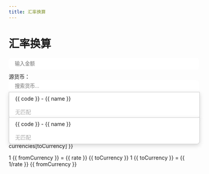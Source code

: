```yaml
---
title: 汇率换算
---
```

<script setup>
import { ref, onMounted, computed, nextTick } from 'vue'

const currencies = ref({})
const fromCurrency = ref('USD')
const toCurrency = ref('CNY')
const amount = ref(1)
const convertedAmount = ref(0)
const rate = ref(0)

// 输入框内容
const fromSearch = ref('')
const toSearch = ref('')

// 下拉控制
const fromDropdownOpen = ref(false)
const toDropdownOpen = ref(false)
const fromActiveIndex = ref(-1)
const toActiveIndex = ref(-1)

// 保存原选中值
const preFromValue = ref(fromCurrency.value)
const preToValue = ref(toCurrency.value)

// 获取货币数据
async function loadCurrencies() {
  try {
    const res = await fetch('/currencies.json')
    if (!res.ok) throw new Error('无法加载 currencies.json 文件')
    const data = await res.json()
    currencies.value = data && typeof data === 'object' ? data : {}
    // 初始化输入框显示
    fromSearch.value = `${fromCurrency.value} - ${currencies.value[fromCurrency.value]}`
    toSearch.value = `${toCurrency.value} - ${currencies.value[toCurrency.value]}`
  } catch (e) {
    currencies.value = {}
    console.error(e)
  }
}

// 筛选选项
const filteredFromCurrencies = computed(() =>
  Object.entries(currencies.value)
    .filter(([code, name]) =>
      code.toLowerCase().includes(fromSearch.value.toLowerCase()) ||
      name.toLowerCase().includes(fromSearch.value.toLowerCase())
    )
)

const filteredToCurrencies = computed(() =>
  Object.entries(currencies.value)
    .filter(([code, name]) =>
      code.toLowerCase().includes(toSearch.value.toLowerCase()) ||
      name.toLowerCase().includes(toSearch.value.toLowerCase())
    )
)
const fromHandleFocus = () => {
  preFromValue.value = fromCurrency.value
  fromSearch.value = ''
  fromDropdownOpen.value = true
}

const fromHandleBlur = () => {
  window.setTimeout(() => {
      if (fromActiveIndex.value < 0) {
        fromCurrency.value = preFromValue.value
        fromSearch.value = `${preFromValue.value} - ${currencies.value[preFromValue.value]}`
      }
      fromDropdownOpen.value = false
    },100)
}
const toHandleFocus = () => {
  preToValue.value = toCurrency.value
  toSearch.value = ''
  toDropdownOpen.value = true
}

const toHandleBlur = () => {
  window.setTimeout(() => {
      if (toActiveIndex.value < 0) {
        toCurrency.value = preToValue.value
        toSearch.value = `${preToValue.value} - ${currencies.value[preToValue.value]}`
      }
      toDropdownOpen.value = false
  }, 100)
}

// 选中函数
function selectFrom(code) {
  fromCurrency.value = code
  fromSearch.value = `${code} - ${currencies.value[code]}`
  preFromValue.value = code
  fromDropdownOpen.value = false
  fromActiveIndex.value = -1
}

function selectTo(code) {
  toCurrency.value = code
  toSearch.value = `${code} - ${currencies.value[code]}`
  preToValue.value = code
  toDropdownOpen.value = false
  toActiveIndex.value = -1
}


// 键盘操作 + 滚动高亮
function onFromKeydown(e) {
  if (!fromDropdownOpen.value) return
  const len = filteredFromCurrencies.value.length
  if (e.key === 'ArrowDown') { fromActiveIndex.value = (fromActiveIndex.value + 1) % len; scrollToActive('from'); e.preventDefault() }
  else if (e.key === 'ArrowUp') { fromActiveIndex.value = (fromActiveIndex.value - 1 + len) % len; scrollToActive('from'); e.preventDefault() }
  else if (e.key === 'Enter') { const [code] = filteredFromCurrencies.value[fromActiveIndex.value]||[]; if(code) selectFrom(code); e.preventDefault() }
}

function onToKeydown(e) {
  if (!toDropdownOpen.value) return
  const len = filteredToCurrencies.value.length
  if (e.key === 'ArrowDown') { toActiveIndex.value = (toActiveIndex.value + 1) % len; scrollToActive('to'); e.preventDefault() }
  else if (e.key === 'ArrowUp') { toActiveIndex.value = (toActiveIndex.value - 1 + len) % len; scrollToActive('to'); e.preventDefault() }
  else if (e.key === 'Enter') { const [code] = filteredToCurrencies.value[toActiveIndex.value]||[]; if(code) selectTo(code); e.preventDefault() }
}

// 滚动到高亮项
function scrollToActive(type) {
  nextTick(() => {
    const container = document.querySelector(`.${type}-dropdown-menu`)
    const activeItem = container?.querySelector('.active')
    if (activeItem) {
      const top = container.scrollTop
      const bottom = top + container.clientHeight
      const itemTop = activeItem.offsetTop
      const itemBottom = itemTop + activeItem.offsetHeight
      if (itemBottom > bottom) container.scrollTop += itemBottom - bottom
      else if (itemTop < top) container.scrollTop -= top - itemTop
    }
  })
}

// 获取汇率
async function loadExchangeRates() {
  if (!fromCurrency.value || !toCurrency.value) return
  const API_URL = `/api/exchange/?fromCurrency=${fromCurrency.value}&toCurrency=${toCurrency.value}&amount=${amount.value}`
  const res = await fetch(API_URL)
  const data = await res.json()
  if (data) {
    convertedAmount.value = data.convertedAmount
    rate.value = data.rate
  }
}

function calculateConversion() { loadExchangeRates() }

onMounted(() => loadCurrencies())
</script>

# 汇率换算
<ArticleMetadata />

<div>
  <input v-model="amount" type="number" placeholder="输入金额" />

  <!-- 源货币 -->
  <div class="dropdown">
    <label>源货币：</label>
    <input 
      type="text" 
      v-model="fromSearch"
      @focus="fromHandleFocus"
      @keydown="onFromKeydown"
      @blur="fromHandleBlur"
      placeholder="搜索货币..."
    />
    <div v-if="fromDropdownOpen" class="dropdown-menu from-dropdown-menu">
      <div 
        v-for="([code,name], index) in filteredFromCurrencies" 
        :key="code" 
        class="dropdown-item" 
        :class="{ active: index===fromActiveIndex }"
        @mousedown.prevent="selectFrom(code)"
      >
        {{ code }} - {{ name }}
      </div>
      <div v-if="filteredFromCurrencies.length===0" class="dropdown-item disabled">无匹配</div>
    </div>
  </div>

  <!-- 目标货币 -->
  <div class="dropdown">
    <label>目标货币：</label>
    <input 
      type="text" 
      v-model="toSearch"
      @focus="toHandleFocus"
      @keydown="onToKeydown"
      @blur="toHandleBlur"
      placeholder="搜索货币..."
    />
    <div v-if="toDropdownOpen" class="dropdown-menu to-dropdown-menu">
      <div 
        v-for="([code,name], index) in filteredToCurrencies" 
        :key="code" 
        class="dropdown-item" 
        :class="{ active: index===toActiveIndex }"
        @mousedown.prevent="selectTo(code)"
      >
        {{ code }} - {{ name }}
      </div>
      <div v-if="filteredToCurrencies.length===0" class="dropdown-item disabled">无匹配</div>
    </div>
  </div>

  <button type="button" @click="calculateConversion">转换</button>

  <span v-if="convertedAmount !== 0">
  <p>
{{ amount }} {{ currencies[fromCurrency] }} = {{ convertedAmount }} {{ currencies[toCurrency] }}
  </p>
    <span>1 {{ fromCurrency }} = {{ rate }} {{ toCurrency }}</span>
    <span>1 {{ toCurrency }} = {{ 1/rate }} {{ fromCurrency }}</span>
  </span>
</div>

<style scoped>
.converter-row {
  display: flex;
  gap: 0.5rem;
  align-items: flex-start;
}
input[type="number"], input, button {
  padding: 0.5rem 1rem;
  margin-bottom: 0.5rem;
  border: 0.5px solid var(--vp-c-brand-3);
  border-radius: 0.5rem;
  display: block;
  width: 100%;
  box-sizing: border-box;
  transition: border-color 0.2s ease, box-shadow 0.2s ease;
}
input:hover{
  border: 1.5px solid var(--vp-c-brand-2);
}
input:focus {
  border: 2px solid var(--vp-c-brand-1);
  outline: none;
}

button {
  background-color: var(--vp-c-brand-1);
  color: var(--vp-button-brand-text);
  cursor: pointer;
  margin-top: 1rem;
  transition: background-color 0.2s ease;
}

button:hover {
  background-color: var(--vp-c-brand-2);
  box-shadow:0 3px 6px 0 rgba(0,0,0,0.8);
}

button:active{
  background-color: var(--vp-c-brand-2);
  box-shadow:0 3px 6px 0 rgba(0,0,0,0.8);
  transform: translateY(1px);
}

.dropdown {
  position: relative;
  margin-bottom: 1rem;
}

.dropdown-menu {
  position: absolute;
  top: 100%;
  left: 0;
  width: 100%;                  /* 跟随输入框宽度 */
  max-height: 200px;            /* 最大高度 */
  overflow-y: auto;             /* 超出滚动 */
  border: 1px solid #ccc;
  background: #fff;
  z-index: 100;
  box-shadow: 0 4px 12px rgba(0,0,0,0.15);
  border-radius: 0 0 0.5rem 0.5rem;
  transition: transform 0.2s ease, opacity 0.2s ease;
}
.dark .dropdown-menu {
  color:rgba(0,0,0,1);
}

.dropdown-item {
  padding: 0.5rem 1rem;
  cursor: pointer;
  white-space: nowrap;
  overflow: hidden;
  text-overflow: ellipsis;
  transition: background-color 0.15s ease, color 0.15s ease;
}

.dropdown-item:hover,
.dropdown-item.active {
  background-color: var(--vp-c-brand-2);
  color: #fff;
}

.dropdown-item.disabled {
  color: #aaa;
  cursor: default;
  background: transparent;
}

</style>
